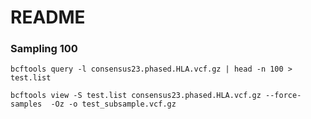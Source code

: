 # README #
### Sampling 100
```
bcftools query -l consensus23.phased.HLA.vcf.gz | head -n 100 > test.list

bcftools view -S test.list consensus23.phased.HLA.vcf.gz --force-samples  -Oz -o test_subsample.vcf.gz
``````

